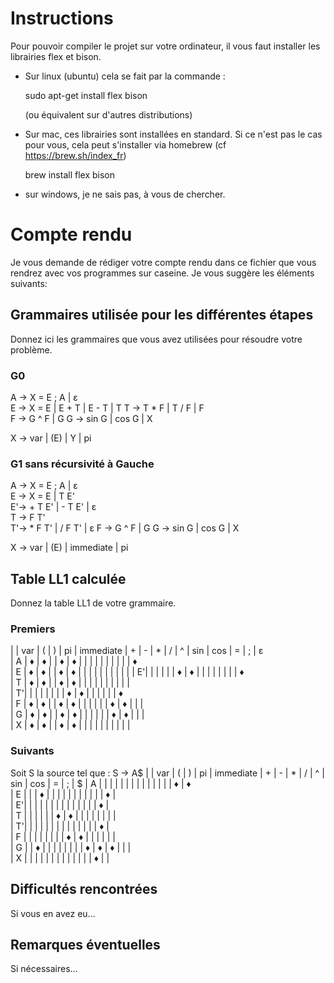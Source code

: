 # Instructions

Pour pouvoir compiler le projet sur votre ordinateur, il vous faut installer les librairies flex et bison.

- Sur linux (ubuntu) cela se fait par la commande :
  
  sudo apt-get install flex bison
  
  (ou équivalent sur d'autres distributions)

- Sur mac, ces librairies sont installées en standard. Si ce n'est pas le cas pour vous, cela peut s'installer via homebrew (cf https://brew.sh/index_fr)

  brew install flex bison

- sur windows, je ne sais pas, à vous de chercher.

# Compte rendu

Je vous demande de rédiger votre compte rendu dans ce fichier que vous rendrez avec vos programmes sur caseine. Je vous suggère les éléments suivants:

## Grammaires utilisée pour les différentes étapes

Donnez ici les grammaires que vous avez utilisées pour résoudre votre problème.
### G0
A -> X = E ;  A | ε  
E -> X = E | E + T | E - T | T 
T -> T * F | T / F | F   
F -> G ^ F | G 
G -> sin G | cos G | X 

X -> var | (E) | Y | pi  
 

### G1 sans récursivité à Gauche
A -> X = E ; A | ε  
E -> X = E | T E'  
E'-> + T E' | - T E' | ε  
T -> F T'  
T'-> * F T' | / F T' | ε 
F -> G ^ F | G 
G -> sin G | cos G | X   

X -> var | (E) | immediate | pi  


## Table LL1 calculée

Donnez la table LL1 de votre grammaire.
### Premiers  
|   | var | ( | ) | pi | immediate | + | - | * | / | ^ | sin | cos | = | ; |  ε   
| A |  ♦  | ♦ |   | ♦  |     ♦     |   |   |   |   |   |     |     |   |   |  ♦  
| E |  ♦  | ♦ |   | ♦  |     ♦     |   |   |   |   |   |     |     |   |   | 
| E'|     |   |   |    |           | ♦ | ♦ |   |   |   |     |     |   |   |  ♦  
| T |  ♦  | ♦ |   | ♦  |     ♦     |   |   |   |   |   |     |     |   |   |    
| T'|     |   |   |    |           |   |   | ♦ | ♦ |   |     |     |   |   |  ♦  
| F |  ♦  | ♦ |   | ♦  |     ♦     |   |   |   |   |   |  ♦  |  ♦  |   |   |  
| G |  ♦  | ♦ |   | ♦  |     ♦     |   |   |   |   |   |  ♦  |  ♦  |   |   |   
| X |  ♦  | ♦ |   | ♦  |     ♦     |   |   |   |   |   |     |     |   |   |  
  
### Suivants
Soit S la source tel que : 
S -> A$
|   | var | ( | ) | pi | immediate | + | - | * | / | ^ | sin | cos | = | ; | $ 
| A |     |   |   |    |           |   |   |   |   |   |     |     |   | ♦ | ♦  
| E |     |   | ♦ |    |           |   |   |   |   |   |     |     |   | ♦ |  
| E'|     |   |   |    |           |   |   |   |   |   |     |     |   | ♦ |  
| T |     |   |   |    |           | ♦ | ♦ |   |   |   |     |     |   |   |  
| T'|     |   |   |    |           |   |   |   |   |   |     |     |   | ♦ |  
| F |     |   |   |    |           |   |   | ♦ | ♦ |   |     |     |   |   |  
| G |     | ♦ |   |    |           |   |   |   |   | ♦ |  ♦  |  ♦  |   |   |  
| X |     |   |   |    |           |   |   |   |   |   |     |     | ♦ |   |  
  

## Difficultés rencontrées

Si vous en avez eu...

## Remarques éventuelles

Si nécessaires...
